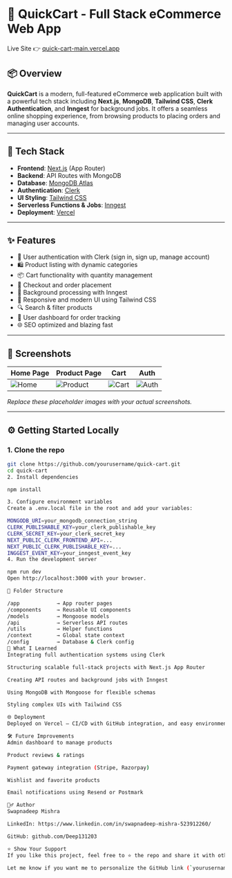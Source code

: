 # 🛒 QuickCart - Full Stack eCommerce Web App

Live Site 👉 [quick-cart-main.vercel.app](https://quick-cart-main-lyart.vercel.app/)

## 📦 Overview

**QuickCart** is a modern, full-featured eCommerce web application built with a powerful tech stack including **Next.js**, **MongoDB**, **Tailwind CSS**, **Clerk Authentication**, and **Inngest** for background jobs. It offers a seamless online shopping experience, from browsing products to placing orders and managing user accounts.

---

## 🚀 Tech Stack

- **Frontend**: [Next.js](https://nextjs.org/) (App Router)
- **Backend**: API Routes with MongoDB
- **Database**: [MongoDB Atlas](https://www.mongodb.com/cloud/atlas)
- **Authentication**: [Clerk](https://clerk.dev/)
- **UI Styling**: [Tailwind CSS](https://tailwindcss.com/)
- **Serverless Functions & Jobs**: [Inngest](https://www.inngest.com/)
- **Deployment**: [Vercel](https://vercel.com/)

---

## ✨ Features

- 🔐 User authentication with Clerk (sign in, sign up, manage account)
- 🛍️ Product listing with dynamic categories
- 📦 Cart functionality with quantity management
- 🧾 Checkout and order placement
- 🧠 Background processing with Inngest
- 🎨 Responsive and modern UI using Tailwind CSS
- 🔍 Search & filter products
- 🧑 User dashboard for order tracking
- 🌐 SEO optimized and blazing fast

---

## 📸 Screenshots

| Home Page | Product Page | Cart | Auth |
|-----------|--------------|------|------|
| ![Home](https://via.placeholder.com/300x180?text=Home) | ![Product](https://via.placeholder.com/300x180?text=Product) | ![Cart](https://via.placeholder.com/300x180?text=Cart) | ![Auth](https://via.placeholder.com/300x180?text=Login/Register) |

*Replace these placeholder images with your actual screenshots.*

---

## ⚙️ Getting Started Locally

### 1. Clone the repo

```bash
git clone https://github.com/yourusername/quick-cart.git
cd quick-cart
2. Install dependencies

npm install

3. Configure environment variables
Create a .env.local file in the root and add your variables:

MONGODB_URI=your_mongodb_connection_string
CLERK_PUBLISHABLE_KEY=your_clerk_publishable_key
CLERK_SECRET_KEY=your_clerk_secret_key
NEXT_PUBLIC_CLERK_FRONTEND_API=...
NEXT_PUBLIC_CLERK_PUBLISHABLE_KEY=...
INGGEST_EVENT_KEY=your_inngest_event_key
4. Run the development server

npm run dev
Open http://localhost:3000 with your browser.

📂 Folder Structure

/app            → App router pages
/components     → Reusable UI components
/models         → Mongoose models
/api            → Serverless API routes
/utils          → Helper functions
/context        → Global state context
/config         → Database & Clerk config
🧠 What I Learned
Integrating full authentication systems using Clerk

Structuring scalable full-stack projects with Next.js App Router

Creating API routes and background jobs with Inngest

Using MongoDB with Mongoose for flexible schemas

Styling complex UIs with Tailwind CSS

🌐 Deployment
Deployed on Vercel — CI/CD with GitHub integration, and easy environment variable management.

🛠️ Future Improvements
Admin dashboard to manage products

Product reviews & ratings

Payment gateway integration (Stripe, Razorpay)

Wishlist and favorite products

Email notifications using Resend or Postmark

🙋‍♂️ Author
Swapnadeep Mishra

LinkedIn: https://www.linkedin.com/in/swapnadeep-mishra-523912260/

GitHub: github.com/Deep131203

⭐️ Show Your Support
If you like this project, feel free to ⭐️ the repo and share it with others!

Let me know if you want me to personalize the GitHub link (`yourusername`) or if you'd like to add shields/badges or a project license section.

